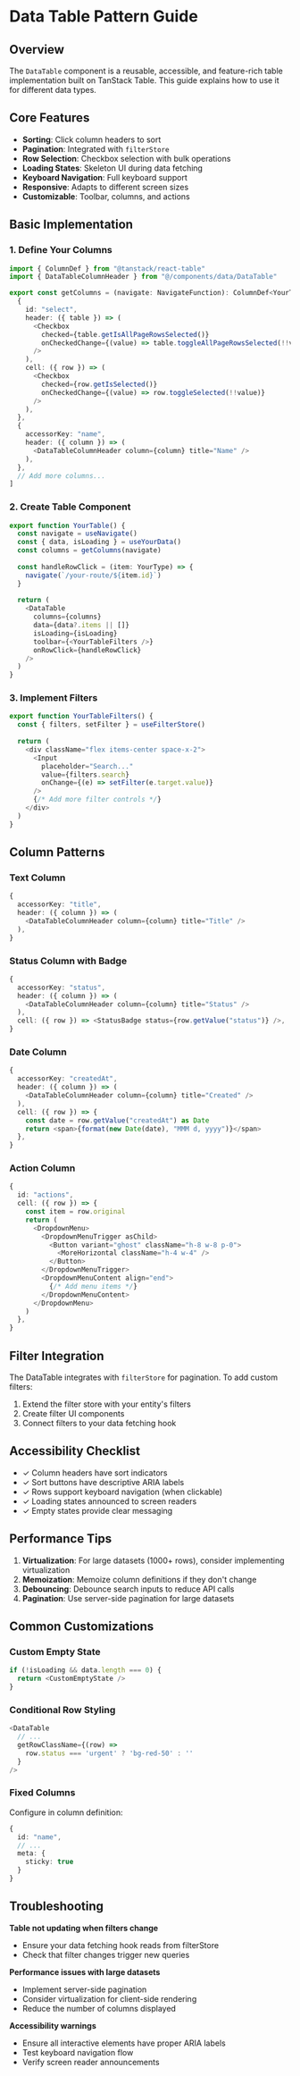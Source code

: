 # Data Table Pattern Guide

## Overview

The `DataTable` component is a reusable, accessible, and feature-rich table implementation built on TanStack Table. This guide explains how to use it for different data types.

## Core Features

- **Sorting**: Click column headers to sort
- **Pagination**: Integrated with `filterStore`
- **Row Selection**: Checkbox selection with bulk operations
- **Loading States**: Skeleton UI during data fetching
- **Keyboard Navigation**: Full keyboard support
- **Responsive**: Adapts to different screen sizes
- **Customizable**: Toolbar, columns, and actions

## Basic Implementation

### 1. Define Your Columns

```typescript
import { ColumnDef } from "@tanstack/react-table"
import { DataTableColumnHeader } from "@/components/data/DataTable"

export const getColumns = (navigate: NavigateFunction): ColumnDef<YourType>[] => [
  {
    id: "select",
    header: ({ table }) => (
      <Checkbox
        checked={table.getIsAllPageRowsSelected()}
        onCheckedChange={(value) => table.toggleAllPageRowsSelected(!!value)}
      />
    ),
    cell: ({ row }) => (
      <Checkbox
        checked={row.getIsSelected()}
        onCheckedChange={(value) => row.toggleSelected(!!value)}
      />
    ),
  },
  {
    accessorKey: "name",
    header: ({ column }) => (
      <DataTableColumnHeader column={column} title="Name" />
    ),
  },
  // Add more columns...
]
```

### 2. Create Table Component

```typescript
export function YourTable() {
  const navigate = useNavigate()
  const { data, isLoading } = useYourData()
  const columns = getColumns(navigate)
  
  const handleRowClick = (item: YourType) => {
    navigate(`/your-route/${item.id}`)
  }
  
  return (
    <DataTable
      columns={columns}
      data={data?.items || []}
      isLoading={isLoading}
      toolbar={<YourTableFilters />}
      onRowClick={handleRowClick}
    />
  )
}
```

### 3. Implement Filters

```typescript
export function YourTableFilters() {
  const { filters, setFilter } = useFilterStore()
  
  return (
    <div className="flex items-center space-x-2">
      <Input
        placeholder="Search..."
        value={filters.search}
        onChange={(e) => setFilter(e.target.value)}
      />
      {/* Add more filter controls */}
    </div>
  )
}
```

## Column Patterns

### Text Column
```typescript
{
  accessorKey: "title",
  header: ({ column }) => (
    <DataTableColumnHeader column={column} title="Title" />
  ),
}
```

### Status Column with Badge
```typescript
{
  accessorKey: "status",
  header: ({ column }) => (
    <DataTableColumnHeader column={column} title="Status" />
  ),
  cell: ({ row }) => <StatusBadge status={row.getValue("status")} />,
}
```

### Date Column
```typescript
{
  accessorKey: "createdAt",
  header: ({ column }) => (
    <DataTableColumnHeader column={column} title="Created" />
  ),
  cell: ({ row }) => {
    const date = row.getValue("createdAt") as Date
    return <span>{format(new Date(date), "MMM d, yyyy")}</span>
  },
}
```

### Action Column
```typescript
{
  id: "actions",
  cell: ({ row }) => {
    const item = row.original
    return (
      <DropdownMenu>
        <DropdownMenuTrigger asChild>
          <Button variant="ghost" className="h-8 w-8 p-0">
            <MoreHorizontal className="h-4 w-4" />
          </Button>
        </DropdownMenuTrigger>
        <DropdownMenuContent align="end">
          {/* Add menu items */}
        </DropdownMenuContent>
      </DropdownMenu>
    )
  },
}
```

## Filter Integration

The DataTable integrates with `filterStore` for pagination. To add custom filters:

1. Extend the filter store with your entity's filters
2. Create filter UI components
3. Connect filters to your data fetching hook

## Accessibility Checklist

- ✓ Column headers have sort indicators
- ✓ Sort buttons have descriptive ARIA labels
- ✓ Rows support keyboard navigation (when clickable)
- ✓ Loading states announced to screen readers
- ✓ Empty states provide clear messaging

## Performance Tips

1. **Virtualization**: For large datasets (1000+ rows), consider implementing virtualization
2. **Memoization**: Memoize column definitions if they don't change
3. **Debouncing**: Debounce search inputs to reduce API calls
4. **Pagination**: Use server-side pagination for large datasets

## Common Customizations

### Custom Empty State
```typescript
if (!isLoading && data.length === 0) {
  return <CustomEmptyState />
}
```

### Conditional Row Styling
```typescript
<DataTable
  // ...
  getRowClassName={(row) => 
    row.status === 'urgent' ? 'bg-red-50' : ''
  }
/>
```

### Fixed Columns
Configure in column definition:
```typescript
{
  id: "name",
  // ...
  meta: {
    sticky: true
  }
}
```

## Troubleshooting

**Table not updating when filters change**
- Ensure your data fetching hook reads from filterStore
- Check that filter changes trigger new queries

**Performance issues with large datasets**
- Implement server-side pagination
- Consider virtualization for client-side rendering
- Reduce the number of columns displayed

**Accessibility warnings**
- Ensure all interactive elements have proper ARIA labels
- Test keyboard navigation flow
- Verify screen reader announcements